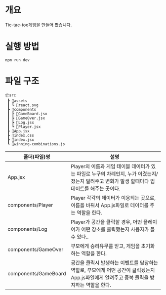 # 개요
Tic-tac-toe게임을 만들어 봤습니다.

# 실행 방법

```
npm run dev
```

# 파일 구조
```
📦src
 ┣ 📂assets
 ┃ ┗ 📜react.svg
 ┣ 📂components
 ┃ ┣ 📜GameBoard.jsx
 ┃ ┣ 📜GameOver.jsx
 ┃ ┣ 📜Log.jsx
 ┃ ┗ 📜Player.jsx
 ┣ 📜App.jsx
 ┣ 📜index.css
 ┣ 📜index.jsx
 ┗ 📜winning-combinations.js
```

폴더(파일)명 | 설명
--|--|
App.jsx | Player의 이름과 게임 테이블 데이터가 있는 파일로 누구의 차례인지, 누가 이겼는지/졌는지 알려주고 변화가 발생 할때마다 업데이트를 해주는 곳이다.
components/Player | Player 각각의 데이터가 이용되는 곳으로, 이름을 바꿔서 App.js파일로 데이터를 주는 역할을 한다.
components/Log | Player가 공간을 클릭할 경우, 어떤 플레이어가 어떤 장소를 클릭했는지 사용자가 볼 수 있다..
components/GameOver | 부모에게 승리유무를 받고, 게임을 초기화하는 역할을 한다.
components/GameBoard | 공간을 클릭시 발생하는 이벤트를 담당하는 역할로, 부모에게 어떤 공간이 클릭됬는지 App.js파일에게 알려주고 중복 클릭을 방지하는 역할을 한다.



